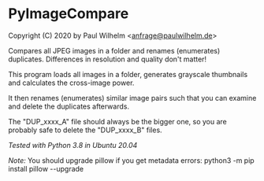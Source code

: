 # PyImageCompare

Copyright (C) 2020 by Paul Wilhelm <<anfrage@paulwilhelm.de>>

Compares all JPEG images in a folder and renames (enumerates) duplicates. Differences in resolution and quality don't matter!

This program loads all images in a folder, generates grayscale thumbnails and calculates the cross-image power.

It then renames (enumerates) similar image pairs such that you can examine and delete the duplicates afterwards.

The "DUP_xxxx_A" file should always be the bigger one, so you are probably safe to delete the "DUP_xxxx_B" files.

*Tested with Python 3.8 in Ubuntu 20.04*

*Note:* You should upgrade pillow if you get metadata errors:  python3 -m pip install pillow --upgrade
